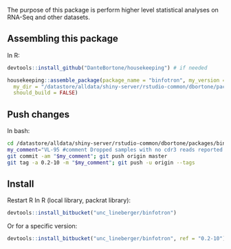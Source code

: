 The purpose of this package is perform higher level statistical analyses on RNA-Seq and other datasets.


## Assembling this package
In R:
``` r
devtools::install_github("DanteBortone/housekeeping") # if needed

housekeeping::assemble_package(package_name = "binfotron", my_version = "0.2-10",
  my_dir = "/datastore/alldata/shiny-server/rstudio-common/dbortone/packages/binfotron",
  should_build = FALSE)
```

## Push changes
In bash:
``` bash
cd /datastore/alldata/shiny-server/rstudio-common/dbortone/packages/binfotron
my_comment="VL-95 #comment Dropped samples with no cdr3 reads reported."
git commit -am "$my_comment"; git push origin master
git tag -a 0.2-10 -m "$my_comment"; git push -u origin --tags
```

## Install
Restart R
In R (local library, packrat library):
``` r
devtools::install_bitbucket("unc_lineberger/binfotron")
```

Or for a specific version:
``` r
devtools::install_bitbucket("unc_lineberger/binfotron", ref = "0.2-10")
```

